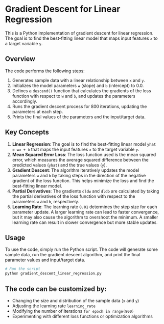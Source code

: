 # Gradient Descent for Linear Regression

This is a Python implementation of gradient descent for linear regression. The goal is to find the best-fitting linear model that maps input features `x` to a target variable `y`.

## Overview

The code performs the following steps:

1. Generates sample data with a linear relationship between `x` and `y`.
2. Initializes the model parameters `w` (slope) and `b` (intercept) to 0.0.
3. Defines a `descend()` function that calculates the gradients of the loss function with respect to `w` and `b`, and updates the parameters accordingly.
4. Runs the gradient descent process for 800 iterations, updating the parameters at each step.
5. Prints the final values of the parameters and the input/target data.

## Key Concepts

1. **Linear Regression**: The goal is to find the best-fitting linear model `yhat = wx + b` that maps the input features `x` to the target variable `y`.
2. **Mean Squared Error Loss**: The loss function used is the mean squared error, which measures the average squared difference between the predicted values (`yhat`) and the true values (`y`).
3. **Gradient Descent**: The algorithm iteratively updates the model parameters `w` and `b` by taking steps in the direction of the negative gradient of the loss function. This helps minimize the loss and find the best-fitting linear model.
4. **Partial Derivatives**: The gradients `dldw` and `dldb` are calculated by taking the partial derivatives of the loss function with respect to the parameters `w` and `b`, respectively.
5. **Learning Rate**: The learning rate `0.01` determines the step size for each parameter update. A larger learning rate can lead to faster convergence, but it may also cause the algorithm to overshoot the minimum. A smaller learning rate can result in slower convergence but more stable updates.

## Usage

To use the code, simply run the Python script. The code will generate some sample data, run the gradient descent algorithm, and print the final parameter values and input/target data.

```python
# Run the script
python gradient_descent_linear_regression.py
```

## The code can be customized by:

- Changing the size and distribution of the sample data (`x` and `y`)
- Adjusting the learning rate `learning_rate`
- Modifying the number of iterations `for epoch in range(800)`
- Experimenting with different loss functions or optimization algorithms